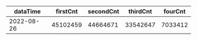 |dataTime|firstCnt|secondCnt|thirdCnt|fourCnt|
|-|-|-|-|-|
|2022-08-26|45102459|44664671|33542647|7033412|
